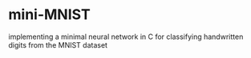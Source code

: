 # mini-MNIST
implementing a minimal neural network in C for classifying handwritten digits from the MNIST dataset
